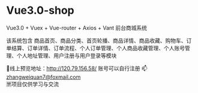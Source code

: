 # Vue3.0-shop
Vue3.0 + Vuex + Vue-router + Axios + Vant 前台商城系统 <br>

该系统包含 商品首页、商品分类、首页轮播、商品详情、商品收藏、购物车、订单结算、订单详情、订单流程、个人订单管理、个人商品收藏管理、个人账号管理、个人地址管理、用户注册与用户登录等模块

👀线上预览地址：http://120.79.156.58/   账号可以自行注册
📫zhangweiquan7@foxmail.com <br/>
🈲项目仅供学习与交流
